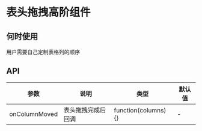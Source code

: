 # 表头拖拽高阶组件

## 何时使用

用户需要自己定制表格列的顺序

## API

参数|说明|类型|默认值
---|---|---|---
onColumnMoved | 表头拖拽完成后回调 | function(columns) {} | -
